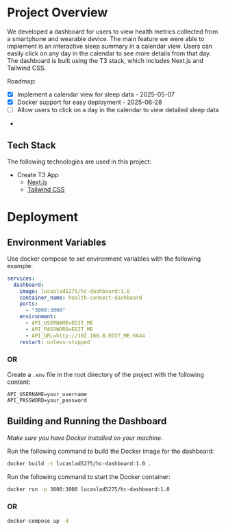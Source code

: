 # Project Overview
We developed a dashboard for users to view health metrics collected from a smartphone and wearable device. The main feature we were able to implement is an interactive sleep summary in a calendar view. Users can easily click on any day in the calendar to see more details from that day. The dashboard is built using the T3 stack, which includes Next.js and Tailwind CSS.

Roadmap:
- [x] Implement a calendar view for sleep data - 2025-05-07
- [x] Docker support for easy deployment - 2025-06-28
- [ ] Allow users to click on a day in the calendar to view detailed sleep data
-  


## Tech Stack
The following technologies are used in this project:
- Create T3 App
  - [Next.js](https://nextjs.org)
  - [Tailwind CSS](https://tailwindcss.com)

# Deployment
## Environment Variables
Use docker compose to set environment variables with the following example:

```yaml
services:
  dashboard:
    image: lucaslad5275/hc-dashboard:1.0
    container_name: health-connect-dashboard
    ports:
      - "3000:3000"
    environment:
      - API_USERNAME=EDIT_ME
      - API_PASSWORD=EDIT_ME
      - API_URL=http://192.168.8.EDIT_ME:6644
    restart: unless-stopped
```
### OR 
Create a `.env` file in the root directory of the project with the following content:
```
API_USERNAME=your_username
API_PASSWORD=your_password
```

## Building and Running the Dashboard
*Make sure you have Docker installed on your machine.*

Run the following command to build the Docker image for the dashboard:

```bash
docker build -t lucaslad5275/hc-dashboard:1.0 .
```

Run the following command to start the Docker container:

```bash
docker run -p 3000:3000 lucaslad5275/hc-dashboard:1.0
```
### OR
```bash
docker-compose up -d
```

